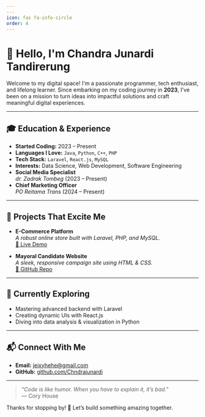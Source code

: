 ```yaml
---
---
icon: fas fa-info-circle
order: 4
---
```


# 👋 Hello, I'm **Chandra Junardi Tandirerung**

Welcome to my digital space! I'm a passionate programmer, tech enthusiast, and lifelong learner. Since embarking on my coding journey in **2023**, I've been on a mission to turn ideas into impactful solutions and craft meaningful digital experiences.

---

## 🎓 Education & Experience

- **Started Coding:** 2023 – Present  
- **Languages I Love:** `Java`, `Python`, `C++`, `PHP`  
- **Tech Stack:** `Laravel`, `React.js`, `MySQL`  
- **Interests:** Data Science, Web Development, Software Engineering  
- **Social Media Specialist**  
    *dr. Zadrak Tombeg* (2023 – Present)  
- **Chief Marketing Officer**  
    *PO Reitama Trans* (2024 – Present)  

---

## 🚀 Projects That Excite Me

- **E-Commerce Platform**  
    *A robust online store built with Laravel, PHP, and MySQL.*  
    [🔗 Live Demo](https://yourprojectdemo.com)

- **Mayoral Candidate Website**  
    *A sleek, responsive campaign site using HTML & CSS.*  
    [🔗 GitHub Repo](https://github.com/Chndrajunardi/MEDIA-CENTER-ZATRIA)

---

## 🌱 Currently Exploring

- Mastering advanced backend with Laravel
- Creating dynamic UIs with React.js
- Diving into data analysis & visualization in Python

---

## 📬 Connect With Me

- **Email:** [jeixyhehe@gmail.com](mailto:jeixyhehe@gmail.com)
- **GitHub:** [github.com/Chndrajunardi](https://github.com/Chndrajunardi)

---

> *"Code is like humor. When you have to explain it, it’s bad."*  
> — Cory House

Thanks for stopping by! 🚀 Let’s build something amazing together.
